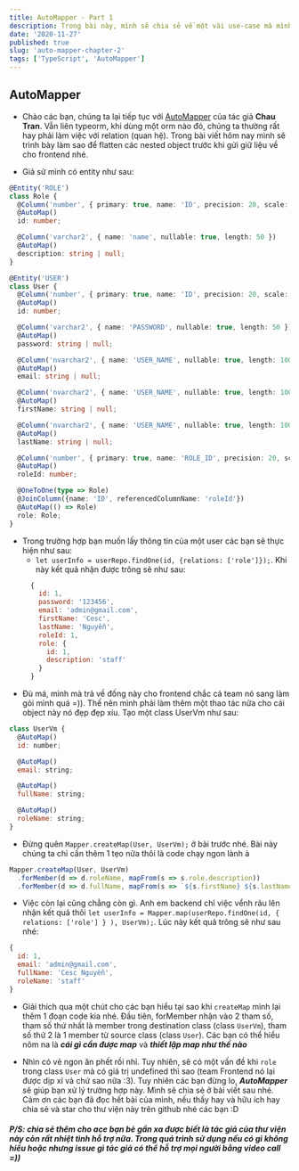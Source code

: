 ```yaml
---
title: AutoMapper - Part 1
description: Trong bài này, mình sẽ chia sẻ về một vài use-case mà mình thấy AutoMapper rất hữu ích
date: '2020-11-27'
published: true
slug: 'auto-mapper-chapter-2'
tags: ['TypeScript', 'AutoMapper']
---
```


## AutoMapper

- Chào các bạn, chúng ta lại tiếp tục với [AutoMapper](https://github.com/nartc/mapper) của tác giả **Chau Tran**. Vẫn liên typeorm, khi dùng một orm nào đó, chúng ta thường rất hay phải làm việc với relation (quan hệ). Trong bài viết hôm nay mình sẽ trình bày làm sao để flatten các nested object trước khi gửi giữ liệu về cho frontend nhé.

* Giả sử mình có entity như sau:

```typescript
@Entity('ROLE')
class Role {
  @Column('number', { primary: true, name: 'ID', precision: 20, scale: 0 })
  @AutoMap()
  id: number;

  @Column('varchar2', { name: 'name', nullable: true, length: 50 })
  @AutoMap()
  description: string | null;
}
```

```typescript
@Entity('USER')
class User {
  @Column('number', { primary: true, name: 'ID', precision: 20, scale: 0 })
  @AutoMap()
  id: number;

  @Column('varchar2', { name: 'PASSWORD', nullable: true, length: 50 })
  @AutoMap()
  password: string | null;

  @Column('nvarchar2', { name: 'USER_NAME', nullable: true, length: 100 })
  @AutoMap()
  email: string | null;

  @Column('nvarchar2', { name: 'USER_NAME', nullable: true, length: 100 })
  @AutoMap()
  firstName: string | null;

  @Column('nvarchar2', { name: 'USER_NAME', nullable: true, length: 100 })
  @AutoMap()
  lastName: string | null;

  @Column('number', { primary: true, name: 'ROLE_ID', precision: 20, scale: 0 })
  @AutoMap()
  roleId: number;

  @OneToOne(type => Role)
  @JoinColumn({name: 'ID', referencedColumnName: 'roleId'})
  @AutoMap(() => Role)
  role: Role;
}
```
* Trong trường hợp bạn muốn lấy thông tin của một user các bạn sẽ thực hiện như sau: 
  * `let userInfo = userRepo.findOne(id, {relations: ['role']});`. Khi này kết quả nhận được trông sẽ như sau: 
  ```javascript
    {
      id: 1,
      password: '123456',
      email: 'admin@gmail.com',
      firstName: 'Cesc',
      lastName: 'Nguyễn',
      roleId: 1,
      role: {
        id: 1,
        description: 'staff'
      }
    }
  ```
* Đù má, mình mà trả về đống này cho frontend chắc cả team nó sang làm  gỏi mình quá =)). Thế nên mình phải làm thêm một thao tác nữa cho cái object này nó đẹp đẹp xíu. Tạo một class UserVm như sau:

```javascript
class UserVm {
  @AutoMap()
  id: number;

  @AutoMap()
  email: string;

  @AutoMap()
  fullName: string;

  @AutoMap()
  roleName: string;
}
```

* Đừng quên `Mapper.createMap(User, UserVm);` ở bài trước nhé. Bài này chúng ta chỉ cần thêm 1 tẹo nữa thôi là code chạy ngon lành à
```javascript
Mapper.createMap(User, UserVm)
  .forMember(d => d.roleName, mapFrom(s => s.role.description))
  .forMember(d => d.fullName, mapFrom(s => `${s.firstName} ${s.lastName}`));
```
* Việc còn lại cũng chẳng còn gì. Anh em backend chỉ việc vểnh râu lên nhận kết quả thôi `let userInfo = Mapper.map(userRepo.findOne(id, { relations: ['role'] } ), UserVm);`. Lúc này kết quả trông sẽ như sau nhé:
```javascript
{
  id: 1,
  email: 'admin@gmail.com',
  fullName: 'Cesc Nguyễn',
  roleName: 'staff'
}
```

* Giải thích qua một chút cho các bạn hiểu tại sao khi `createMap` mình lại thêm 1 đoạn code kia nhé. Đầu tiên, forMember nhận vào 2 tham số, tham số thứ nhất là member trong destination class (class `UserVm`), tham số thứ 2 là 1 member từ source class (class `User`). Các bạn có thể hiểu nôm na là ***cái gì cần được map*** và ***thiết lập map như thế nào***

* Nhìn có vẻ ngon ăn phết rồi nhỉ. Tuy nhiên, sẽ có một vấn đề khi `role` trong class `User` mà có giá trị undefined thì sao (team Frontend nó lại được dịp xỉ vả chứ sao nữa :3). Tuy nhiên các bạn đừng lo, ***AutoMapper*** sẽ giúp bạn xử lý trường hơp này. Mình sẽ chia sẻ ở bài viết sau nhé. Cảm ơn các bạn đã đọc hết bài của mình, nếu thấy hay và hữu ích hay chia sẻ và star cho thư viện này trên github nhé các bạn :D


##### P/S: chia sẻ thêm cho ace bạn bè gần xa được biết là tác giả của thư viện này còn rất nhiệt tình hỗ trợ nữa. Trong quá trình sử dụng nếu có gì không hiểu hoặc nhưng issue gì tác giả có thể hỗ trợ mọi người bằng video call =))
